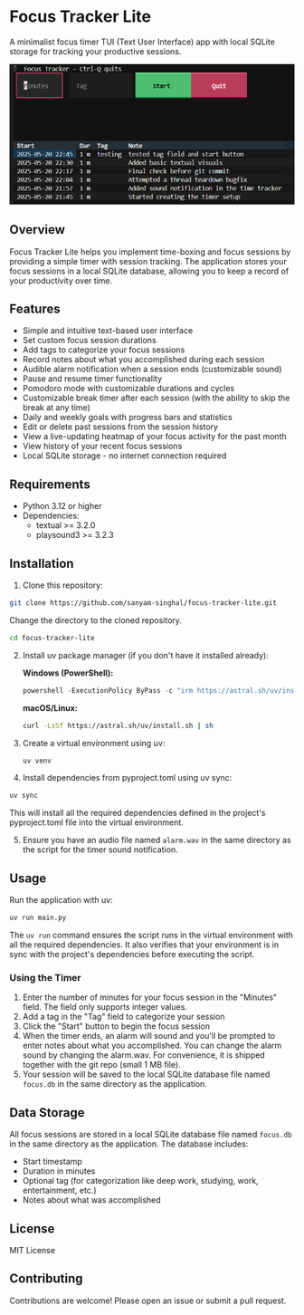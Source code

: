 # Focus Tracker Lite

A minimalist focus timer TUI (Text User Interface) app with local SQLite storage for tracking your productive sessions.

![Focus Tracker Preview](preview.png)

## Overview

Focus Tracker Lite helps you implement time-boxing and focus sessions by providing a simple timer with session tracking. The application stores your focus sessions in a local SQLite database, allowing you to keep a record of your productivity over time.

## Features

- Simple and intuitive text-based user interface
- Set custom focus session durations
- Add tags to categorize your focus sessions
- Record notes about what you accomplished during each session
- Audible alarm notification when a session ends (customizable sound)
- Pause and resume timer functionality
- Pomodoro mode with customizable durations and cycles
- Customizable break timer after each session (with the ability to skip the break at any time)
- Daily and weekly goals with progress bars and statistics
- Edit or delete past sessions from the session history
- View a live-updating heatmap of your focus activity for the past month
- View history of your recent focus sessions
- Local SQLite storage - no internet connection required

## Requirements

- Python 3.12 or higher
- Dependencies:
  - textual >= 3.2.0
  - playsound3 >= 3.2.3

## Installation

1. Clone this repository:

```bash
git clone https://github.com/sanyam-singhal/focus-tracker-lite.git
```

Change the directory to the cloned repository.
```bash
cd focus-tracker-lite
```

2. Install uv package manager (if you don't have it installed already):

   **Windows (PowerShell):**
   ```powershell
   powershell -ExecutionPolicy ByPass -c "irm https://astral.sh/uv/install.ps1 | iex"
   ```

   **macOS/Linux:**
   ```bash
   curl -LsSf https://astral.sh/uv/install.sh | sh
   ```

3. Create a virtual environment using uv:

   ```bash
   uv venv
   ```

4. Install dependencies from pyproject.toml using uv sync:

```bash
uv sync
```

This will install all the required dependencies defined in the project's pyproject.toml file into the virtual environment.

5. Ensure you have an audio file named `alarm.wav` in the same directory as the script for the timer sound notification.

## Usage

Run the application with uv:

```bash
uv run main.py
```

The `uv run` command ensures the script runs in the virtual environment with all the required dependencies. It also verifies that your environment is in sync with the project's dependencies before executing the script.

### Using the Timer

1. Enter the number of minutes for your focus session in the "Minutes" field. The field only supports integer values.
2. Add a tag in the "Tag" field to categorize your session
3. Click the "Start" button to begin the focus session
4. When the timer ends, an alarm will sound and you'll be prompted to enter notes about what you accomplished. You can change the alarm sound by changing the alarm.wav. For convenience, it is shipped together with the git repo (small 1 MB file).
5. Your session will be saved to the local SQLite database file named `focus.db` in the same directory as the application.


## Data Storage

All focus sessions are stored in a local SQLite database file named `focus.db` in the same directory as the application. The database includes:

- Start timestamp
- Duration in minutes
- Optional tag (for categorization like deep work, studying, work, entertainment, etc.)
- Notes about what was accomplished

## License

MIT License

## Contributing

Contributions are welcome! Please open an issue or submit a pull request.